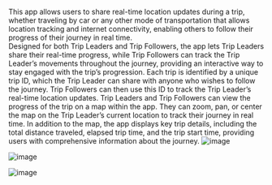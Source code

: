 This app allows users to share real-time location updates during a trip, whether traveling by car or any other mode of transportation that allows location tracking and internet connectivity, enabling others to follow their progress of 
their journey in real time.  
Designed for both Trip Leaders and Trip Followers, the app lets Trip Leaders share their real-time progress, while Trip Followers can track the Trip Leader’s movements throughout the journey, providing an interactive way to stay 
engaged with the trip’s progression. 
Each trip is identified by a unique trip ID, which the Trip Leader can share with anyone who wishes to follow the journey. 
Trip Followers can then use this ID to track the Trip Leader’s real-time location updates. 
Trip Leaders and Trip Followers can view the progress of the trip on a map within the app. They can zoom, pan, or center the map on the Trip Leader’s current location to track their journey in real time. 
In addition to the map, the app displays key trip details, including the total distance traveled, elapsed trip time, and the trip start time, providing users with comprehensive information about the journey. 
![image](https://github.com/user-attachments/assets/e89a7a82-4d10-4280-b9b0-37ccfa78bd45)


![image](https://github.com/user-attachments/assets/8da936ea-a0a2-44dd-b5f6-4bb607536e11)

![image](https://github.com/user-attachments/assets/5d88daf5-4f51-4cf8-afeb-e71e82cc17f5)


